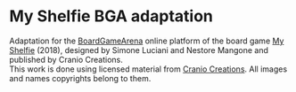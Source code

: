 # My Shelfie BGA adaptation
Adaptation for the [BoardGameArena](https://boardgamearena.com/welcome) online platform of the board game [My Shelfie](https://boardgamegeek.com/boardgame/244711/newton) (2018), designed by Simone Luciani and Nestore Mangone and published by Cranio Creations.  
This work is done using licensed material from [Cranio Creations](https://craniointernational.com/). All images and names copyrights belong to them.
